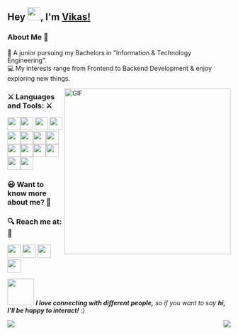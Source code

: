 ## Hey <img src="https://github.com/vikkastiwari/vikkastiwari/blob/main/img/Hi.gif" width="29px">, I'm [Vikas!](https://www.linkedin.com/in/vikas-tiwari-1b051818b/)

### About Me 🚀
👦 A junior pursuing my Bachelors in "Information & Technology Engineering". </br>
💻 My interests range from Frontend to Backend Development & enjoy exploring new things. </br>

<img align="right" width="375" alt="GIF" src="https://github.com/vikkastiwari/vikkastiwari/blob/main/img/dev.gif" />

### ⚔️ Languages and Tools: ⚔️

<img src="https://github.com/vikkastiwari/vikkastiwari/blob/main/img/python.png" width="29px"><img src="https://github.com/vikkastiwari/vikkastiwari/blob/main/img/icons8-html-5.svg" width="29px"> <img src="https://github.com/vikkastiwari/vikkastiwari/blob/main/img/icons8-css3.svg" width="29px"> <img src="https://github.com/vikkastiwari/vikkastiwari/blob/main/img/icons8-bootstrap.svg" width="29px"><img src="https://github.com/vikkastiwari/vikkastiwari/blob/main/img/icons8-javascript-logo.svg" width="29px"><img src="https://github.com/vikkastiwari/vikkastiwari/blob/main/img/icons8-react.svg" width="29px"><img src="https://github.com/vikkastiwari/vikkastiwari/blob/main/img/icons8-nodejs.svg" width="29px"><img src="https://github.com/vikkastiwari/vikkastiwari/blob/main/img/icons8-mongodb.svg" width="29px"><img src="https://github.com/vikkastiwari/vikkastiwari/blob/main/img/icons8-firebase.svg" width="29px"><img src="https://github.com/vikkastiwari/vikkastiwari/blob/main/img/icons8-flutter.svg" width="29px"><img src="https://github.com/vikkastiwari/vikkastiwari/blob/main/img/icons8-git.svg" width="29px"><img src="https://github.com/vikkastiwari/vikkastiwari/blob/main/img/icons8-github.svg" width="29px"><img src="https://github.com/vikkastiwari/vikkastiwari/blob/main/img/figma.svg" width="29px"><img src="https://github.com/vikkastiwari/vikkastiwari/blob/main/img/gc.svg" width="29px">

### 😃 Want to know more about me? 🤔
### 🔍 Reach me at: 💬
[<img src="https://github.com/vikkastiwari/vikkastiwari/blob/main/img/icons8-linkedin.svg" width="30px">](https://www.linkedin.com/in/vikas-tiwari-1b051818b/)
[<img src="https://github.com/vikkastiwari/vikkastiwari/blob/main/img/icons8-important-mail.svg" width="30px">](mailto:v8kgsm@gmail.com)
[<img src="https://github.com/vikkastiwari/vikkastiwari/blob/main/img/icons8-play-button.svg" width="30px">](https://www.youtube.com/channel/UCI_xIqMJa1Oirfjx5-ykylA)
[<img src="https://github.com/vikkastiwari/vikkastiwari/blob/main/img/icons8-website.svg" width="30px">](https://programmersmode.blogspot.com/)

<img src="https://github.com/vikkastiwari/vikkastiwari/blob/main/img/giphy.webp" width="60"> <em><b>I love connecting with different people,</b> so if you want to say <b>hi, I'll be happy to interact!</b> :)</em>

<img align="left" src="https://github-readme-stats.vercel.app/api?username=vikkastiwari&count_private=true&show_icons=true">
<img align="right" src="https://github-readme-stats.vercel.app/api/top-langs/?username=vikkastiwari">
